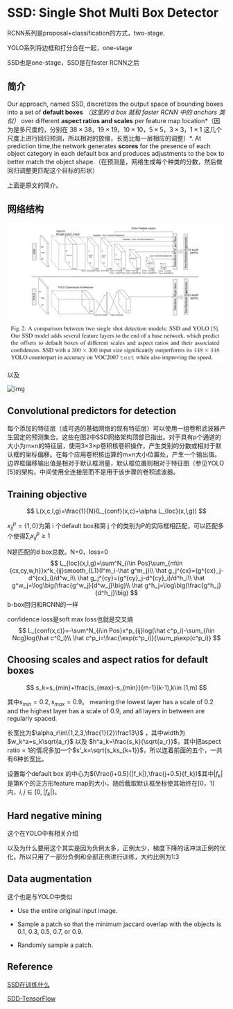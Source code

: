 # SSD: Single Shot Multi Box Detector

RCNN系列是proposal+classification的方式，two-stage.

YOLO系列将边框和打分合在一起，one-stage

SSD也是one-stage，SSD是在faster RCNN之后

## 简介

Our approach, named SSD, discretizes the output space of bounding boxes into a set of **default boxes** *（这里的 d box 就和 faster RCNN 中的 anchors 类似）* over different **aspect ratios and scales** per feature map location*（因为是多尺度的，分别在 $38\times38$，$19\times19$，$10\times10$，$5\times5$，$3\times3$，$1\times1$ 这几个尺度上进行回归预测，所以相对的放缩，长宽比每一层相应的调整）*. At prediction time,the network generates **scores** for the presence of each object category in each default box and produces adjustments to the box to better match the object shape.（在预测是，网络生成每个种类的分数，然后做回归调整更匹配这个目标的形状）

上面是原文的简介。

## 网络结构

![img](https://github.com/MeerkatX/Tips/blob/master/%E8%AE%BA%E6%96%87%E7%AC%94%E8%AE%B0/imgs/SSD.png)

以及

![img](https://pic2.zhimg.com/v2-57a84a027f8ab07209991d850280ac83_r.jpg)

## Convolutional predictors for detection

​        每个添加的特征层（或可选的基础网络的现有特征层）可以使用一组卷积滤波器产生固定的预测集合。这些在图2中SSD网络架构顶部已指出。对于具有p个通道的大小为m×n的特征层，使用3×3×p卷积核卷积操作，产生类别的分数或相对于默认框的坐标偏移。在每个应用卷积核运算的m×n大小位置处，产生一个输出值。边界框偏移输出值是相对于默认框测量，默认框位置则相对于特征图（参见YOLO [5]的架构，中间使用全连接层而不是用于该步骤的卷积滤波器。

## Training objective

$$
L(x,c,l,g)=\frac{1}{N}(L_{conf}(x,c)+\alpha L_{loc}(x,l,g))
$$

$x^p_{ij}=\{1,0\}$为第 i 个default box和第 j 个的类别为P的实际框相匹配，可以匹配多个使得$\sum_ix^p_{ij}\geq1$

N是匹配的d box总数。N=0，loss=0
$$
L_{loc}(x,l,g)=\sum^N_{i\in Pos}\sum_{m\in {cx,cy,w,h}}x^k_{ij}smooth_{L1}(l^m_i-\hat g^m_j)\\
\hat g_j^{cx}=(g^{cx}_j-d^{cx}_i)/d^w_i\\
\hat g_j^{cy}=(g^{cy}_j-d^{cy}_i)/d^h_i\\
\hat g^w_j=\log\big(\frac{g^w_j}{d^w_j}\big)\\
\hat g^h_j=\log\big(\frac{g^h_j}{d^h_j}\big)
$$
b-box回归和RCNN的一样

confidence loss是soft max loss也就是交叉熵
$$
L_{conf(x,c)}=-\sum^N_{i\in Pos}x^p_{ij}log(\hat c^p_i)-\sum_{i\in Ncg}log(\hat c^0_i)\\
\hat c^p_i=\frac{\exp(c^p_i)}{\sum_p\exp(c^p_i)}
$$

## Choosing scales and aspect ratios for default boxes

$$
s_k=s_{min}+\frac{s_{max}-s_{min}}{m-1}(k-1),k\in [1,m]
$$

其中$s_{min}=0.2,s_{max}=0.9$。 meaning the lowest layer has a scale of 0.2 and the highest layer has a scale of 0.9, and all layers in between are regularly spaced. 

长宽比为$\alpha_r\in\{1,2,3,\frac{1}{2}\frac13\}$ ，其中width为$w_k^a=s_k\sqrt{a_r}$ 以及 $h^a_k=\frac{s_k}{\sqrt{a_r}}$，其中把aspect ratio = 1的情况多加一个$s’_k=\sqrt{s_ks_{k+1}}$，所以连着前面的五个，一共有6种长宽比。

设置每个default box 的中心为$(\frac{i+0.5}{|f_k|},\frac{j+0.5}{f_k})​$其中$|f_k|​$是第K个的正方形feature map的大小，随后截取默认框坐标使其始终在[0，1]内，$i,j\in[0,|f_k|]​$。

## Hard negative mining

这个在YOLO中有相关介绍

以及为什么要用这个其实是因为负例太多，正例太少，梯度下降的话冲淡正例的优化，所以只用了一部分负例和全部正例进行训练，大约比例为1:3

## Data augmentation

这个也是与YOLO中类似

- Use the entire original input image.

- Sample a patch so that the minimum jaccard overlap with the objects is 0.1, 0.3, 0.5, 0.7, or 0.9. 

- Randomly sample a patch. 

## Reference

[SSD在训练什么](https://zhuanlan.zhihu.com/p/29410169)

[SDD-TensorFlow](https://github.com/balancap/SSD-Tensorflow)